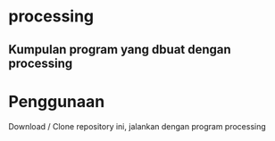 # processing
Kumpulan program yang dbuat dengan processing
---------------------------------------------

# Penggunaan
Download / Clone repository ini, jalankan dengan program processing
